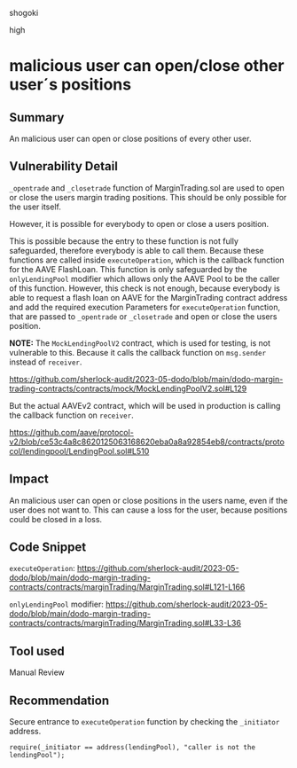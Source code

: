 shogoki

high

# malicious user can open/close other user´s positions

## Summary

An malicious user can open or close positions of every other user.

## Vulnerability Detail

`_opentrade` and `_closetrade` function of MarginTrading.sol are used to open or close the users margin trading positions. This should be only possible for the user itself.


However, it is possible for everybody to open or close a users position.

This is possible because the entry to these function is not fully safeguarded, therefore everybody is able to call them. Because these functions are called inside `executeOperation`, which is the callback function for the AAVE FlashLoan. This function is only safeguarded by the `onlyLendingPool` modifier which allows only the AAVE Pool to be the caller of this function.
However, this check is not enough, because everybody is able to request a flash loan on AAVE for the MarginTrading contract address and add the required execution Parameters for `executeOperation` function, that are passed to `_opentrade` or `_closetrade` and open or close the users position.

**NOTE:** The `MockLendingPoolV2` contract, which is used for testing, is not vulnerable to this. Because it calls the callback function on `msg.sender` instead of `receiver`. 

https://github.com/sherlock-audit/2023-05-dodo/blob/main/dodo-margin-trading-contracts/contracts/mock/MockLendingPoolV2.sol#L129

But the actual AAVEv2 contract, which will be used in production is calling the callback function on `receiver`. 

https://github.com/aave/protocol-v2/blob/ce53c4a8c8620125063168620eba0a8a92854eb8/contracts/protocol/lendingpool/LendingPool.sol#L510

## Impact

An malicious user can open or close positions in the users name, even if the user does not want to. 
This can cause a loss for the user, because positions could be closed in a loss.

## Code Snippet

`executeOperation`:
https://github.com/sherlock-audit/2023-05-dodo/blob/main/dodo-margin-trading-contracts/contracts/marginTrading/MarginTrading.sol#L121-L166

`onlyLendingPool` modifier:
https://github.com/sherlock-audit/2023-05-dodo/blob/main/dodo-margin-trading-contracts/contracts/marginTrading/MarginTrading.sol#L33-L36


## Tool used

Manual Review

## Recommendation

Secure entrance to `executeOperation` function by checking the `_initiator` address.

```solidity
require(_initiator == address(lendingPool), "caller is not the lendingPool");
```

